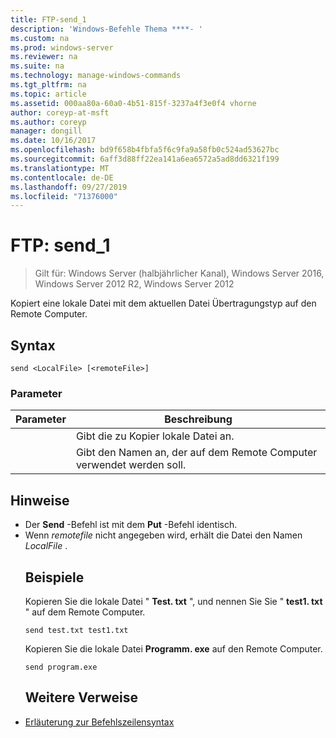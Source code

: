```yaml
---
title: FTP-send_1
description: 'Windows-Befehle Thema ****- '
ms.custom: na
ms.prod: windows-server
ms.reviewer: na
ms.suite: na
ms.technology: manage-windows-commands
ms.tgt_pltfrm: na
ms.topic: article
ms.assetid: 000aa80a-60a0-4b51-815f-3237a4f3e0f4 vhorne
author: coreyp-at-msft
ms.author: coreyp
manager: dongill
ms.date: 10/16/2017
ms.openlocfilehash: bd9f658b4fbfa5f6c9fa9a58fb0c524ad53627bc
ms.sourcegitcommit: 6aff3d88ff22ea141a6ea6572a5ad8dd6321f199
ms.translationtype: MT
ms.contentlocale: de-DE
ms.lasthandoff: 09/27/2019
ms.locfileid: "71376000"
---
```

# <a name="ftp-send_1"></a>FTP: send_1

>Gilt für: Windows Server (halbjährlicher Kanal), Windows Server 2016, Windows Server 2012 R2, Windows Server 2012

Kopiert eine lokale Datei mit dem aktuellen Datei Übertragungstyp auf den Remote Computer.   
## <a name="syntax"></a>Syntax  
```  
send <LocalFile> [<remoteFile>]  
```  
### <a name="parameters"></a>Parameter  

|  Parameter   |                    Beschreibung                    |
|--------------|---------------------------------------------------|
| <LocalFile>  |         Gibt die zu Kopier lokale Datei an.         |
| <remoteFile> | Gibt den Namen an, der auf dem Remote Computer verwendet werden soll. |

## <a name="remarks"></a>Hinweise  
- Der **Send** -Befehl ist mit dem **Put** -Befehl identisch.  
- Wenn *remotefile* nicht angegeben wird, erhält die Datei den Namen *LocalFile* .  
  ## <a name="BKMK_Examples"></a>Beispiele  
  Kopieren Sie die lokale Datei " **Test. txt** ", und nennen Sie Sie " **test1. txt** " auf dem Remote Computer.  
  ```  
  send test.txt test1.txt  
  ```  
  Kopieren Sie die lokale Datei **Programm. exe** auf den Remote Computer.  
  ```  
  send program.exe  
  ```  
  ## <a name="additional-references"></a>Weitere Verweise  
- [Erläuterung zur Befehlszeilensyntax](command-line-syntax-key.md)  
